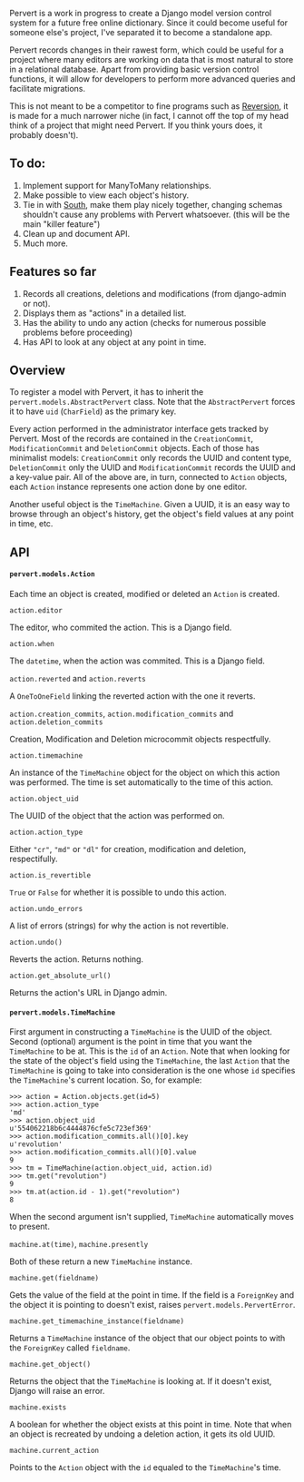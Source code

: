 Pervert is a work in progress to create a Django model version control system for
a future free online dictionary. Since it could become useful for someone else's
project, I've separated it to become a standalone app.

Pervert records changes in their rawest form, which could be useful for a project 
where many editors are working on data that is most natural to store in a 
relational database. Apart from providing basic version control functions, it will
allow for developers to perform more advanced queries and facilitate migrations.

This is not meant to be a competitor to fine programs such as [Reversion][1], it 
is made for a much narrower niche (in fact, I cannot off the top of my head 
think of a project that might need Pervert. If you think yours does, it probably
doesn't).

To do:
------
1. Implement support for ManyToMany relationships.
1. Make possible to view each object's history.
1. Tie in with [South][2], make them play nicely together, changing schemas shouldn't
cause any problems with Pervert whatsoever. (this will be the main "killer feature")
1. Clean up and document API.
1. Much more.

Features so far
---------------

1. Records all creations, deletions and modifications (from django-admin or not).
1. Displays them as "actions" in a detailed list.
1. Has the ability to undo any action (checks for numerous possible problems before 
proceeding)
1. Has API to look at any object at any point in time.

Overview
--------

To register a model with Pervert, it has to inherit the `pervert.models.AbstractPervert`
class. Note that the `AbstractPervert` forces it to have `uid` (`CharField`) as the primary key.

Every action performed in the administrator interface gets tracked by Pervert. Most of
the records are contained in the `CreationCommit`, `ModificationCommit` and 
`DeletionCommit` objects. Each of those has minimalist models: `CreationCommit` only
records the UUID and content type, `DeletionCommit` only the UUID and `ModificationCommit`
records the UUID and a key-value pair. All of the above are, in turn, connected to 
`Action` objects, each `Action` instance represents one action done by one editor.

Another useful object is the `TimeMachine`. Given a UUID, it is an easy way to browse
through an object's history, get the object's field values at any point in time, etc.

API
---

#### `pervert.models.Action`

Each time an object is created, modified or deleted an `Action` is created.

`action.editor`

The editor, who commited the action. This is a Django field.

`action.when`

The `datetime`, when the action was commited. This is a Django field.

 `action.reverted` and `action.reverts`

A `OneToOneField` linking the reverted action with the one it reverts.

 `action.creation_commits`, `action.modification_commits` and `action.deletion_commits`

Creation, Modification and Deletion microcommit objects respectfully.

 `action.timemachine`

An instance of the `TimeMachine` object for the object on which this action was performed.
The time is set automatically to the time of this action.

 `action.object_uid`

The UUID of the object that the action was performed on.

 `action.action_type`

Either `"cr"`, `"md"` or `"dl"` for creation, modification and deletion, respectifully.

 `action.is_revertible`

`True` or `False` for whether it is possible to undo this action.

 `action.undo_errors`

A list of errors (strings) for why the action is not revertible.

 `action.undo()`

Reverts the action. Returns nothing.

 `action.get_absolute_url()`

Returns the action's URL in Django admin.

#### `pervert.models.TimeMachine`

First argument in constructing a `TimeMachine` is the UUID of the object. Second (optional)
argument is the point in time that you want the `TimeMachine` to be at. This is the `id` of
an `Action`. Note that when looking for the state of the object's field using the `TimeMachine`,
the last `Action` that the `TimeMachine` is going to take into consideration is the one
whose `id` specifies the `TimeMachine`'s current location. So, for example:

    >>> action = Action.objects.get(id=5)
    >>> action.action_type
    'md'
    >>> action.object_uid
    u'554062218b6c4444876cfe5c723ef369'
    >>> action.modification_commits.all()[0].key
    u'revolution'
    >>> action.modification_commits.all()[0].value
    9
    >>> tm = TimeMachine(action.object_uid, action.id)
    >>> tm.get("revolution")
    9
    >>> tm.at(action.id - 1).get("revolution")
    8

When the second argument isn't supplied, `TimeMachine` automatically moves to present.

`machine.at(time)`, `machine.presently`

Both of these return a new `TimeMachine` instance.

`machine.get(fieldname)`

Gets the value of the field at the point in time. If the field is a `ForeignKey` and the object
it is pointing to doesn't exist, raises `pervert.models.PervertError`.

`machine.get_timemachine_instance(fieldname)`

Returns a `TimeMachine` instance of the object that our object points to with the `ForeignKey`
called `fieldname`.

`machine.get_object()`

Returns the object that the `TimeMachine` is looking at. If it doesn't exist, Django will raise
an error.

`machine.exists`

A boolean for whether the object exists at this point in time. Note that when an object is recreated
by undoing a deletion action, it gets its old UUID.

`machine.current_action`

Points to the `Action` object with the `id` equaled to the `TimeMachine`'s time.

[1]: http://code.google.com/p/django-reversion/ 
[2]: http://south.aeracode.org/

